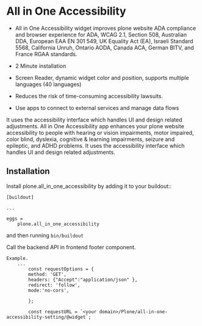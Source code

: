 # All in One Accessibility

- All in One Accessibility widget improves plone website ADA compliance and browser experience for ADA, WCAG 2.1, Section 508, Australian DDA, European EAA EN 301 549, UK Equality Act (EA), Israeli Standard 5568, California Unruh, Ontario AODA, Canada ACA, German BITV, and France RGAA standards.

- 2 Minute installation

- Screen Reader, dynamic widget color and position, supports multiple languages (40 languages)

- Reduces the risk of time-consuming accessibility lawsuits.

- Use apps to connect to external services and manage data flows

It uses the accessibility interface which handles UI and design related adjustments. All in One Accessibility app enhances your plone website accessibility to people with hearing or vision impairments, motor impaired, color blind, dyslexia, cognitive & learning impairments, seizure and epileptic, and ADHD problems. It uses the accessibility interface which handles UI and design related adjustments.



Installation
------------

Install plone.all_in_one_accessibility by adding it to your buildout::

    [buildout]

    ...

    eggs =
        plone.all_in_one_accessibility


and then running ``bin/buildout``

Call the backend API in frontend footer component.

    Example.
        ...
            const requestOptions = {
            method: 'GET',
            headers: {"Accept":"application/json" },
            redirect: 'follow',
            mode:'no-cors',
                
            };
            
            const requestURL = `<your domain>/Plone/all-in-one-accessibility-setting/@widget`;
    

